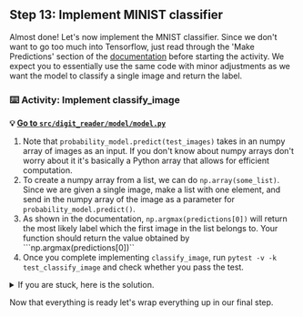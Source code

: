 ## Step 13: Implement MINIST classifier 
Almost done! Let's now implement the MNIST classifier. Since we don't want to go too much into Tensorflow, just read through the 'Make Predictions' section of the [documentation](https://www.tensorflow.org/tutorials/keras/classification#make_predictions) before starting the activity. We expect you to essentially use the same code with minor adjustments as we want the model to classify a single image and return the label.

### :keyboard: Activity: Implement classify_image

**:bulb: [Go to `src/digit_reader/model/model.py`]({{quicklink1}})**

1. Note that ```probability_model.predict(test_images)``` takes in an numpy array of images as an input. If you don't know about numpy arrays don't worry about it it's basically a Python array that allows for efficient computation. 
2. To create a numpy array from a list, we can do ```np.array(some_list)```. Since we are given a single image, make a list with one element, and send in the numpy array of the image as a parameter for ```probability_model.predict()```.
3. As shown in the documentation, ```np.argmax(predictions[0])``` will return the most likely label which the first image in the list belongs to. Your function should return the value obtained by ```np.argmax(predictions[0])``
4. Once you complete implementing ```classify_image```, run ```pytest -v -k test_classify_image``` and check whether you pass the test.

<details><summary>If you are stuck, here is the solution.</summary>
  
```  
def classify_image(self, image):
  probability_model = keras.Sequential([self.model, keras.layers.Softmax()])
  predictions = probability_model.predict(np.array([image]))
  return np.argmax(predictions[0])
```        

</details>

Now that everything is ready let's wrap everything up in our final step.
